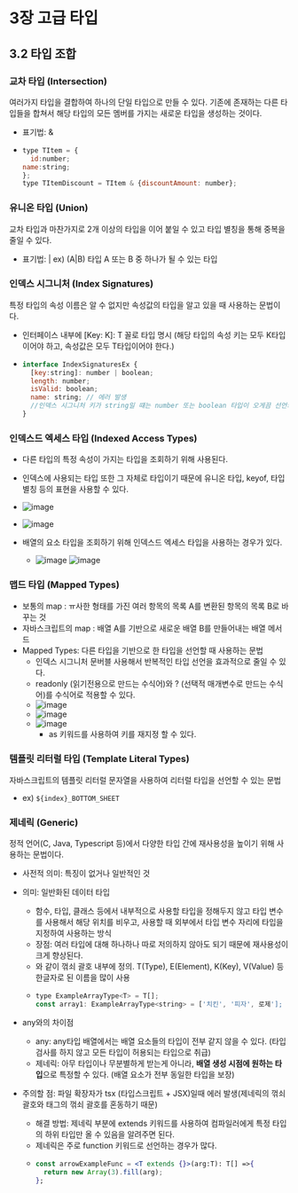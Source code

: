 # 3장 고급 타입

## 3.2 타입 조합

### 교차 타입 (Intersection)
여러가지 타입을 결합하여 하나의 단일 타입으로 만들 수 있다. 기존에 존재하는 다른 타입들을 합쳐서 해당 타입의 모든 멤버를 가지는 새로운 타입을 생성하는 것이다.
- 표기법: &
- ```jsx
  type TItem = {
    id:number;
  name:string;
  };
  type TItemDiscount = TItem & {discountAmount: number};
  ```

### 유니온 타입 (Union)
교차 타입과 마찬가지로 2개 이상의 타입을 이어 붙일 수 있고 타입 별칭을 통해 중복을 줄일 수 있다.
- 표기법: |   ex) (A|B)   타입 A 또는 B 중 하나가 될 수 있는 타입

### 인덱스 시그니처 (Index Signatures)
특정 타입의 속성 이름은 알 수 없지만 속성값의 타입을 알고 있을 때 사용하는 문법이다.
- 인터페이스 내부에 [Key: K]: T 꼴로 타입 명시  (해당 타입의 속성 키는 모두 K타입이어야 하고, 속성값은 모두 T타입이어야 한다.)
-  ```jsx
   interface IndexSignaturesEx {
     [key:string]: number | boolean;
     length: number;
     isValid: boolean;
     name: string; // 에러 발생
     //인덱스 시그니처 키가 string일 떄는 number 또는 boolean 타입이 오게끔 선언되어 있기 때문에 에러 발생함.
   }
   ```

### 인덱스드 엑세스 타입 (Indexed Access Types)
-  다른 타입의 특정 속성이 가지는 타입을 조회하기 위해 사용된다.
  - 인덱스에 사용되는 타입 또한 그 자체로 타입이기 때문에 유니온 타입, keyof, 타입 별칭 등의 표현을 사용할 수 있다.
  - ![image](https://github.com/user-attachments/assets/8e44a704-e1ce-4773-80ac-794cb0d69bf4)
  - ![image](https://github.com/user-attachments/assets/a41c7a67-de6c-43a1-9092-8364e4e88e1f)

- 배열의 요소 타입을 조회하기 위해 인덱스드 엑세스 타입을 사용하는 경우가 있다.
  - ![image](https://github.com/user-attachments/assets/c6050007-5c01-4b8c-bce9-f66114a1360c)
    ![image](https://github.com/user-attachments/assets/39df1c8b-338d-415a-aa4d-2a8f39a568df)

### 맵드 타입 (Mapped Types)
- 보통의 map : ㅠ사한 형태를 가진 여러 항목의 목록 A를 변환된 항목의 목록 B로 바꾸는 것
- 자바스크립트의 map : 배열 A를 기반으로 새로운 배열 B를 만들어내는 배열 메서드
- Mapped Types: 다른 타입을 기반으로 한 타입을 선언할 때 사용하는 문법
  - 인덱스 시그니처 문버블 사용해서 반복적인 타입 선언을 효과적으로 줄일 수 있다.
  - readonly (읽기전용으로 만드는 수식어)와 ? (선택적 매개변수로 만드는 수식어)를 수식어로 적용할 수 있다.
  - ![image](https://github.com/user-attachments/assets/74329cbb-3389-4131-9f9d-6a1f3a45f484)
  - ![image](https://github.com/user-attachments/assets/02679938-964e-4a91-81cf-be4ee215b34e)
  - ![image](https://github.com/user-attachments/assets/af8fd1ad-ea91-48a3-814e-88fdb118734c)
    - as 키워드를 사용하여 키를 재지정 할 수 있다.

### 템플릿 리터럴 타입 (Template Literal Types)
자바스크립트의 템플릿 리터럴 문자열을 사용하여 리터럴 타입을 선언할 수 있는 문법
- ex) `${index}_BOTTOM_SHEET`

### 제네릭 (Generic)
정적 언어(C, Java, Typescript 등)에서 다양한 타입 간에 재사용성을 높이기 위해 사용하는 문법이다.
- 사전적 의미: 특징이 없거나 일반적인 것
- 의미: 일반화된 데이터 타입
  - 함수, 타입, 클래스 등에서 내부적으로 사용할 타입을 정해두지 않고 타입 변수를 사용해서 해당 위치를 비우고, 사용할 때 외부에서 타입 변수 자리에 타입을 지정하여 사용하는 방식
  - 장점: 여러 타입에 대해 하나하나 따로 저의하지 않아도 되기 때문에 재사용성이 크게 향상된다.
  - <T> 와 같이 꺾쇠 괄호 내부에 정의. T(Type), E(Element), K(Key), V(Value) 등 한글자로 된 이름을 많이 사용
   - ```jsx
     type ExampleArrayType<T> = T[];
     const array1: ExampleArrayType<string> = ['치킨', '피자', 로제'];
     ```

- any와의 차이점
  - any: any타입 배열에서는 배열 요소들의 타입이 전부 같지 않을 수 있다. (타입 검사를 하지 않고 모든 타입이 허용되는 타입으로 취급)
  - 제네릭: 아무 타입이나 무분별하게 받는게 아니라, **배열 생성 시점에 원하는 타입**으로 특정할 수 있다. (배열 요소가 전부 동일한 타입을 보장)
 
- 주의할 점: 파일 확장자가 tsx (타입스크립트 + JSX)일때 에러 발생(제네릭의 꺾쇠 괄호와 태그의 꺾쇠 괄호를 혼동하기 때문)
  - 해결 방법: 제네릭 부분에 extends 키워드를 사용하여 컴파일러에게 특정 타입의 하위 타입만 올 수 있음을 알려주면 된다.
  - 제네릭은 주로 function 키워드로 선언하는 경우가 많다.
  - ```jsx
    const arrowExampleFunc = <T extends {}>(arg:T): T[] =>{
      return new Array(3).fill(arg);
    };
    ```

